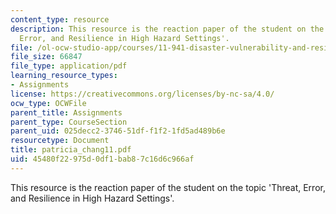 ```yaml
---
content_type: resource
description: This resource is the reaction paper of the student on the topic 'Threat,
  Error, and Resilience in High Hazard Settings'.
file: /ol-ocw-studio-app/courses/11-941-disaster-vulnerability-and-resilience-spring-2005/45480f22975d0df1bab87c16d6c966af_patricia_chang11.pdf
file_size: 66847
file_type: application/pdf
learning_resource_types:
- Assignments
license: https://creativecommons.org/licenses/by-nc-sa/4.0/
ocw_type: OCWFile
parent_title: Assignments
parent_type: CourseSection
parent_uid: 025decc2-3746-51df-f1f2-1fd5ad489b6e
resourcetype: Document
title: patricia_chang11.pdf
uid: 45480f22-975d-0df1-bab8-7c16d6c966af
---
```

This resource is the reaction paper of the student on the topic 'Threat, Error, and Resilience in High Hazard Settings'.